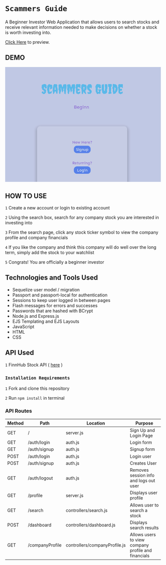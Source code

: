 # `Scammers Guide`

A Beginner Investor Web Application that allows users to search stocks and receive relevant information needed to make decisions on whether a stock is worth investing into.

[Click Here](https://scammers-guide.herokuapp.com/) to preview.

## DEMO

![Stock Market Investing App](stockapp.gif)

## HOW TO USE 

`1` Create a new account or login to existing account 


`2` Using the search box, search for any company stock you are interested in investing into 


`3` From the search page, click any stock ticker symbol to view the company profile and company financials


`4` If you like the company and think this company will do well over the long term, simply add the stock to your watchlist


`5` Congrats! You are officially a beginner investor 

## Technologies and Tools Used

* Sequelize user model / migration
* Passport and passport-local for authentication
* Sessions to keep user logged in between pages
* Flash messages for errors and successes
* Passwords that are hashed with BCrypt
* Node.js and Express.js
* EJS Templating and EJS Layouts
* JavaScript
* HTML 
* CSS

## API Used
`1`  FinnHub Stock API ( [here](http://finnhub.io) )

### `Installation Requirements` 

`1` Fork and clone this repository 


`2` Run `npm install` in terminal



### API Routes

| Method | Path | Location | Purpose |
| ------ | ---------------- | -------------- | ------------------- |
| GET | / | server.js | Sign Up  and Login Page |
| GET | /auth/login | auth.js | Login form |
| GET | /auth/signup | auth.js | Signup form |
| POST | /auth/login | auth.js | Login user |
| POST | /auth/signup | auth.js | Creates User |
| GET | /auth/logout | auth.js | Removes session info and logs out user |
| GET | /profile | server.js | Displays user profile |
| GET | /search | controllers/search.js | Allows user to search a stock
| POST | /dashboard | controllers/dashboard.js | Displays search results
| GET | /companyProfile | controllers/companyProfile.js | Allows users to view company profile and financials

